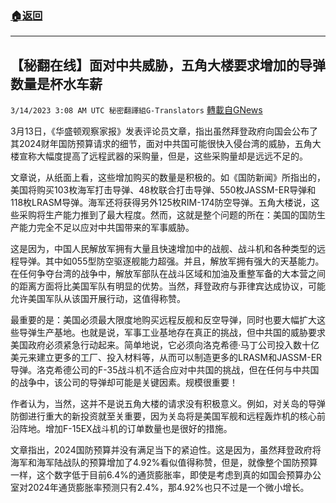 ###  [:house:返回](README.md)
---


## 【秘翻在线】面对中共威胁，五角大楼要求增加的导弹数量是杯水车薪
`3/14/2023 3:08 AM UTC 秘密翻譯組G-Translators` [轉載自GNews](https://gnews.org/articles/1011797)

3月13日，《华盛顿观察家报》发表评论员文章，指出虽然拜登政府向国会公布了其2024财年国防预算请求的细节，面对中共国可能很快入侵台湾的威胁，五角大楼宣称大幅度提高了远程武器的采购量，但是，这些采购量却是远远不足的。

文章说，从纸面上看，这些增加购买的数量是积极的。如《国防新闻》所指出的，美国将购买103枚海军打击导弹、48枚联合打击导弹、550枚JASSM-ER导弹和118枚LRASM导弹。海军还将获得另外125枚RIM-174防空导弹。五角大楼说，这些采购将生产能力推到了最大程度。然而，这就是整个问题的所在：美国的国防生产能力完全不足以应对中共国带来的军事威胁。

这是因为，中国人民解放军拥有大量且快速增加中的战舰、战斗机和各种类型的远程导弹。其中如055型防空驱逐舰能力超强。并且，解放军拥有强大的天基能力。在任何争夺台湾的战争中，解放军部队在战斗区域和加油及重整军备的大本营之间的距离方面将比美国军队有明显的优势。当然，拜登政府与菲律宾达成协议，可能允许美国军队从该国开展行动，这值得称赞。

最重要的是：美国必须最大限度地购买远程反舰和反空导弹，同时也要大幅扩大这些导弹生产基地。也就是说，军事工业基地存在真正的挑战，但中共国的威胁要求美国政府必须紧急行动起来。简单地说，它必须向洛克希德·马丁公司投入数十亿美元来建立更多的工厂、投入材料等，从而可以制造更多的LRASM和JASSM-ER导弹。洛克希德公司的F-35战斗机不适合应对中共国的挑战，但在任何与中共国的战争中，该公司的导弹却可能是关键因素。规模很重要！

作者认为，当然，这并不是说五角大楼的请求没有积极意义。例如，对关岛的导弹防御进行重大的新投资就至关重要，因为关岛将是美国军舰和远程轰炸机的核心前沿阵地。增加F-15EX战斗机的订单数量也是很好的措施。

文章指出，2024国防预算并没有满足当下的紧迫性。这是因为，虽然拜登政府将海军和海军陆战队的预算增加了4.92%看似值得称赞，但是，就像整个国防预算一样，这个数字低于目前6.4%的通货膨胀率，即使是考虑到真的如国会预算办公室对2024年通货膨胀率预测只有2.4%，那4.92%也只不过是一个微小增长。
